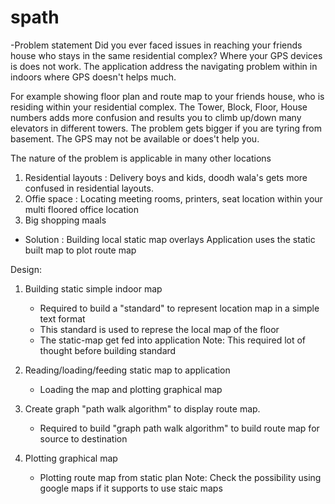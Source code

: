 # spath

-Problem statement
Did you ever faced issues in reaching your friends house who stays in the same residential complex?  Where your GPS devices is does not work.
The application address the navigating problem within in indoors where GPS doesn't helps much.

For example showing floor plan and route map to your friends house, who is residing within your residential complex.  The Tower, Block, Floor, House numbers adds more confusion and results you to climb up/down many elevators in different towers.  The problem gets bigger if you are tyring from basement.  The GPS may not be available or does't help you.

The nature of the problem is applicable in many other locations
1. Residential layouts :  Delivery boys and kids, doodh wala's gets more confused in residential layouts.
2. Offie space : Locating meeting rooms, printers, seat location within your multi floored office location
3. Big shopping maals

- Solution : Building local static map overlays
Application uses the static built map to plot route map

Design:
1. Building static simple indoor map
   * Required to build a "standard" to represent location map in a simple text format
   * This standard is used to represe the local map of the floor
   * The static-map get fed into application
   Note: This required lot of thought before building standard 
      
2. Reading/loading/feeding static map to application
   * Loading the map and plotting graphical map
   
3. Create graph "path walk algorithm" to display route map.
   * Required to build "graph path walk algorithm" to build route map for source to destination
   
4. Plotting graphical map 
   * Plotting route map from static plan
   Note: Check the possibility using google maps if it supports to use staic maps
